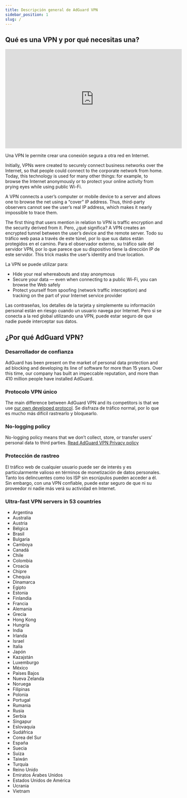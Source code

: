 ```yaml
---
title: Descripción general de AdGuard VPN
sidebar_position: 1
slug: /
---
```


## Qué es una VPN y por qué necesitas una?

<iframe width="560" height="315" class="youtube-video" src="https://www.youtube-nocookie.com/embed/7149L3xPmSE" title="YouTube video player" frameborder="0" allow="accelerometer; autoplay; clipboard-write; encrypted-media; gyroscope; picture-in-picture" allowfullscreen></iframe>

Una VPN le permite crear una conexión segura a otra red en Internet.

Initially, VPNs were created to securely connect business networks over the Internet, so that people could connect to the corporate network from home. Today, this technology is used for many other things: for example, to browse the Internet anonymously or to protect your online activity from prying eyes while using public Wi-Fi.

A VPN connects a user’s computer or mobile device to a server and allows one to browse the net using a “cover” IP address. Thus, third-party observers cannot see the user’s real IP address, which makes it nearly impossible to trace them.

The first thing that users mention in relation to VPN is traffic encryption and the security derived from it. Pero, ¿qué significa? A VPN creates an encrypted tunnel between the user’s device and the remote server. Todo su tráfico web pasa a través de este túnel, por lo que sus datos están protegidos en el camino. Para el observador externo, su tráfico sale del servidor VPN, por lo que parece que su dispositivo tiene la dirección IP de este servidor. This trick masks the user’s identity and true location.

La VPN se puede utilizar para:

- Hide your real whereabouts and stay anonymous
- Secure your data — even when connecting to a public Wi-Fi, you can browse the Web safely
- Protect yourself from spoofing (network traffic interception) and tracking on the part of your Internet service provider

Las contraseñas, los detalles de la tarjeta y simplemente su información personal están en riesgo cuando un usuario navega por Internet. Pero si se conecta a la red global utilizando una VPN, puede estar seguro de que nadie puede interceptar sus datos.

## ¿Por qué AdGuard VPN?

### Desarrollador de confianza

AdGuard has been present on the market of personal data protection and ad blocking and developing its line of software for more than 15 years. Over this time, our company has built an impeccable reputation, and more than 410 million people have installed AdGuard.

### Protocolo VPN único

The main difference between AdGuard VPN and its competitors is that we use [our own developed protocol](/general/adguard-vpn-protocol). Se disfraza de tráfico normal, por lo que es mucho más difícil rastrearlo y bloquearlo.

### No-logging policy

No-logging policy means that we don’t collect, store, or transfer users’ personal data to third parties. [Read AdGuard VPN Privacy policy](https://adguard-vpn.com/privacy.html)

### Protección de rastreo

El tráfico web de cualquier usuario puede ser de interés y es particularmente valioso en términos de monetización de datos personales. Tanto los delincuentes como los ISP sin escrúpulos pueden acceder a él. Sin embargo, con una VPN confiable, puede estar seguro de que ni su proveedor ni nadie más verá su actividad en Internet.

### Ultra-fast VPN servers in 53 countries

- Argentina
- Australia
- Austria
- Bélgica
- Brasil
- Bulgaria
- Camboya
- Canadá
- Chile
- Colombia
- Croacia
- Chipre
- Chequia
- Dinamarca
- Egipto
- Estonia
- Finlandia
- Francia
- Alemania
- Grecia
- Hong Kong
- Hungría
- India
- Irlanda
- Israel
- Italia
- Japón
- Kazajstán
- Luxemburgo
- México
- Países Bajos
- Nueva Zelanda
- Noruega
- Filipinas
- Polonia
- Portugal
- Rumania
- Rusia
- Serbia
- Singapur
- Eslovaquia
- Sudáfrica
- Corea del Sur
- España
- Suecia
- Suiza
- Taiwán
- Turquía
- Reino Unido
- Emiratos Árabes Unidos
- Estados Unidos de América
- Ucrania
- Vietnam
